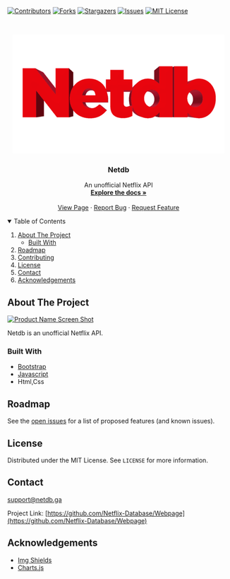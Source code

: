 [![Contributors][contributors-shield]][contributors-url]
[![Forks][forks-shield]][forks-url]
[![Stargazers][stars-shield]][stars-url]
[![Issues][issues-shield]][issues-url]
[![MIT License][license-shield]][license-url]
  
<!-- PROJECT LOGO -->
<br />
<p align="center">
  <a href="https://netdb.ga">
    <img src="images/netdb_Logo_medium.png" alt="Logo" width="480" height="270">
  </a>

  <h3 align="center">Netdb</h3>

  <p align="center">
    An unofficial Netflix API
    <br />
    <a href="https://netdb.ga/docs"><strong>Explore the docs »</strong></a>
    <br />
    <br />
    <a href="https://netdb.ga">View Page</a>
    ·
    <a href="https://github.com/YannickFuereder/Netdb.ga/issues">Report Bug</a>
    ·
    <a href="https://github.com/YannickFuereder/Netdb.ga/issues">Request Feature</a>
  </p>
</p>



<!-- TABLE OF CONTENTS -->
<details open="open">
  <summary>Table of Contents</summary>
  <ol>
    <li>
      <a href="#about-the-project">About The Project</a>
      <ul>
        <li><a href="#built-with">Built With</a></li>
      </ul>
    </li>
    <li><a href="#roadmap">Roadmap</a></li>
    <li><a href="#contributing">Contributing</a></li>
    <li><a href="#license">License</a></li>
    <li><a href="#contact">Contact</a></li>
    <li><a href="#acknowledgements">Acknowledgements</a></li>
  </ol>
</details>



<!-- ABOUT THE PROJECT -->
## About The Project

[![Product Name Screen Shot][product-screenshot]](https://netdb.ga)

Netdb is an unofficial Netflix API.

### Built With
* [Bootstrap](https://getbootstrap.com)
* [Javascript](https://www.javascript.com)
* Html,Css

<!-- ROADMAP -->
## Roadmap

See the [open issues](https://github.com/YannickFuereder/Netdb.ga/issues) for a list of proposed features (and known issues).

<!-- LICENSE -->
## License

Distributed under the MIT License. See `LICENSE` for more information.



<!-- CONTACT -->
## Contact

support@netdb.ga

Project Link: [https://github.com/Netflix-Database/Webpage](https://github.com/Netflix-Database/Webpage)



<!-- ACKNOWLEDGEMENTS -->
## Acknowledgements
* [Img Shields](https://shields.io)
* [Charts.js](https://www.chartjs.org/)






<!-- MARKDOWN LINKS & IMAGES -->
<!-- https://www.markdownguide.org/basic-syntax/#reference-style-links -->
[contributors-shield]: https://img.shields.io/github/contributors/Netflix-Database/Webpage?style=for-the-badge
[contributors-url]: https://github.com/Netflix-Database/Webpage/graphs/contributors
[forks-shield]: https://img.shields.io/github/forks/Netflix-Database/Webpage?style=for-the-badge
[forks-url]: https://github.com/Netflix-Database/Webpage/network/members
[stars-shield]: https://img.shields.io/github/stars/Netflix-Database/Webpage?style=for-the-badge
[stars-url]: https://github.com/Netflix-Database/Webpage/stargazers
[issues-shield]: https://img.shields.io/github/issues/Netflix-Database/Webpage?style=for-the-badge
[issues-url]: https://github.com/Netflix-Database/Webpage/issues
[license-shield]: https://img.shields.io/github/license/Netflix-Database/Webpage?style=for-the-badge
[license-url]: https://github.com/Netflix-Database/Webpage/blob/main/LICENSE
[product-screenshot]: images/screenshot.png
